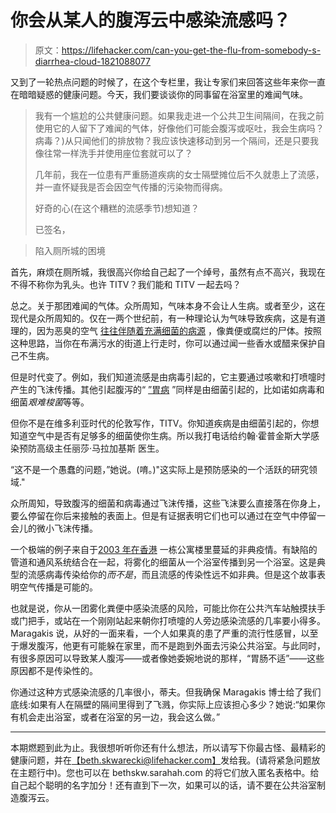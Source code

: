 # 你会从某人的腹泻云中感染流感吗？

> 原文：<https://lifehacker.com/can-you-get-the-flu-from-somebody-s-diarrhea-cloud-1821088077>

又到了一轮热点问题的时候了，在这个专栏里，我让专家们来回答这些年来你一直在暗暗疑惑的健康问题。今天，我们要谈谈你的同事留在浴室里的难闻气味。

> 我有一个尴尬的公共健康问题。如果我走进一个公共卫生间隔间，在我之前使用它的人留下了难闻的气体，好像他们可能会腹泻或呕吐，我会生病吗？病毒？)从只闻他们的排放物？我应该快速移动到另一个隔间，还是只要我像往常一样洗手并使用座位套就可以了？
> 
> 几年前，我在一位患有严重肠道疾病的女士隔壁摊位后不久就患上了流感，并一直怀疑我是否会因空气传播的污染物而得病。
> 
> 好奇的心(在这个糟糕的流感季节)想知道？
> 
> 已签名，

> 陷入厕所城的困境

首先，麻烦在厕所城，我很高兴你给自己起了一个绰号，虽然有点不高兴，我现在不得不称你为乳头。也许 TITV？我们能和 TITV 一起去吗？



总之。关于那团难闻的气体。众所周知，气味本身不会让人生病。或者至少，这在现代是众所周知的。仅在一两个世纪前，有一种理论认为气味导致疾病，这是有道理的，因为恶臭的空气 [往往伴随着充满细菌的病源](https://gizmodo.com/how-fake-science-saved-lives-in-victorian-london-1795821421) ，像粪便或腐烂的尸体。按照这种思路，当你在布满污水的街道上行走时，你可以通过闻一些香水或醋来保护自己不生病。

但是时代变了。例如，我们知道流感是由病毒引起的，它主要通过咳嗽和打喷嚏时产生的飞沫传播。其他引起腹泻的“ [”胃病](https://lifehacker.com/what-to-do-if-you-think-you-have-food-poisoning-1726975533) ”同样是由细菌引起的，比如诺如病毒和细菌*艰难梭菌*等等。

但你不是在维多利亚时代的伦敦写作，TITV。你知道疾病是由细菌引起的，你想知道空气中是否有足够多的细菌使你生病。所以我打电话给约翰·霍普金斯大学感染预防高级主任丽莎·马拉加基斯 医生。

“这不是一个愚蠢的问题，”她说。(唷。)"这实际上是预防感染的一个活跃的研究领域."

众所周知，导致腹泻的细菌和病毒通过飞沫传播，这些飞沫要么直接落在你身上，要么停留在你后来接触的表面上。但是有证据表明它们也可以通过在空气中停留一会儿的微小飞沫传播。

一个极端的例子来自于[2003 年在香港](https://www.sciencedirect.com/science/article/pii/S1201971211000245) 一栋公寓楼里蔓延的非典疫情。有缺陷的管道和通风系统结合在一起，将雾化的细菌从一个浴室传播到另一个浴室。这是典型的流感病毒传染给你的*而不是*，而且流感的传染性远不如非典。但是这个故事表明空气传播是可能的。

也就是说，你从一团雾化粪便中感染流感的风险，可能比你在公共汽车站触摸扶手或门把手，或站在一个刚刚站起来朝你打喷嚏的人旁边感染流感的几率要小得多。Maragakis 说，从好的一面来看，一个人如果真的患了严重的流行性感冒，以至于爆发腹泻，他更有可能躲在家里，而不是跑到外面去污染公共浴室。与此同时，有很多原因可以导致某人腹泻——或者像她委婉地说的那样，“胃肠不适”——这些原因都不是传染性的。

你通过这种方式感染流感的几率很小，蒂夫。但我确保 Maragakis 博士给了我们底线:如果有人在隔壁的隔间里得到了飞溅，你实际上应该担心多少？她说:“如果你有机会走出浴室，或者在浴室的另一边，我会这么做。”

* * *

本期燃题到此为止。我很想听听你还有什么想法，所以请写下你最古怪、最精彩的健康问题，并在[【beth.skwarecki@lifehacker.com】](mailto:elizabeth.skwarecki@lifehacker.com)发给我。(请将紧急问题放在主题行中)。您也可以在 bethskw.sarahah.com 的将它们放入匿名表格中。给自己起个聪明的名字加分！还有直到下一次，如果可以的话，请不要在公共浴室制造腹泻云。